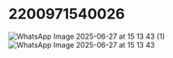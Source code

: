 # 2200971540026
![WhatsApp Image 2025-06-27 at 15 13 43 (1)](https://github.com/user-attachments/assets/1f938f24-7efb-4817-bc04-92ef8c9a58ff)
![WhatsApp Image 2025-06-27 at 15 13 43](https://github.com/user-attachments/assets/afef32c4-a84c-41a7-8aff-9d1256810b41)
